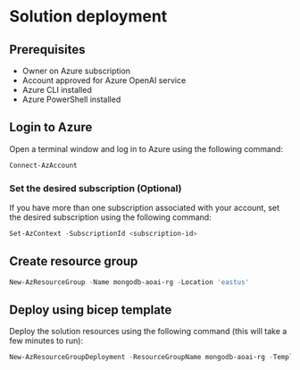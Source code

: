 # Solution deployment

## Prerequisites

- Owner on Azure subscription
- Account approved for Azure OpenAI service
- Azure CLI installed
- Azure PowerShell installed

## Login to Azure

Open a terminal window and log in to Azure using the following command:

```Powershell
Connect-AzAccount
```

### Set the desired subscription (Optional)

If you have more than one subscription associated with your account, set the desired subscription using the following command:

```Powershell
Set-AzContext -SubscriptionId <subscription-id>
```

## Create resource group

```Powershell
New-AzResourceGroup -Name mongodb-aoai-rg -Location 'eastus'
```

## Deploy using bicep template

Deploy the solution resources using the following command (this will take a few minutes to run):

```Powershell
New-AzResourceGroupDeployment -ResourceGroupName mongodb-aoai-rg -TemplateFile .\azuredeploy.bicep -TemplateParameterFile .\azuredeploy.parameters.json -c
```
